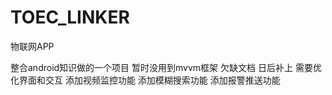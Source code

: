 # TOEC_LINKER
物联网APP


整合android知识做的一个项目
暂时没用到mvvm框架 
欠缺文档 日后补上
需要优化界面和交互
添加视频监控功能
添加模糊搜索功能
添加报警推送功能
